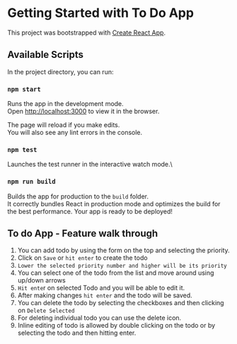 # Getting Started with To Do App

This project was bootstrapped with [Create React App](https://github.com/facebook/create-react-app).

## Available Scripts

In the project directory, you can run:

### `npm start`

Runs the app in the development mode.\
Open [http://localhost:3000](http://localhost:3000) to view it in the browser.

The page will reload if you make edits.\
You will also see any lint errors in the console.

### `npm test`

Launches the test runner in the interactive watch mode.\

### `npm run build`

Builds the app for production to the `build` folder.\
It correctly bundles React in production mode and optimizes the build for the best performance.
Your app is ready to be deployed!

## To do App - Feature walk through

1. You can add todo by using the form on the top and selecting the priority. 
2. Click on `Save` or `hit enter` to create the todo
3. `Lower the selected priority number and higher will be its priority`
4. You can select one of the todo from the list and move around using up/down arrows
5. `Hit ente`r on selected Todo and you will be able to edit it.
6. After making changes `hit enter` and the todo will be saved.
7. You can delete the todo by selecting the checkboxes and then clicking on `Delete Selected`
8. For deleting individual todo you can use the delete icon.
9. Inline editing of todo is allowed by double clicking on the todo or by selecting the todo and then hitting enter.
